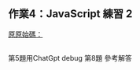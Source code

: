 ## 作業4：JavaScript 練習 2
[原原始碼：](https://github.com/linpeic/wp/tree/master/js20240322)
##
第5題用ChatGpt debug
第8題 參考解答